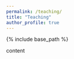 ```yaml
---
permalink: /teaching/
title: "Teaching"
author_profile: true
---
```


{% include base_path %}

content

<!-- ---
layout: archive
title: "Teaching"
permalink: /teaching/
author_profile: true
--- -->

<!-- {% include base_path %}

{% for post in site.teaching reversed %}
  {% include archive-single.html %}
{% endfor %} -->
